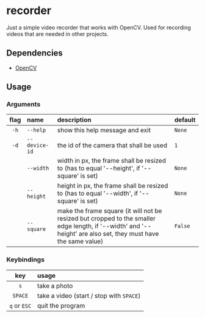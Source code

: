 # recorder
Just a simple video recorder that works with OpenCV. Used for recording videos that are needed in other projects.

## Dependencies

* [OpenCV](https://pypi.org/project/opencv-python/)

## Usage

### Arguments

| flag | name | description | default |
| :---: | :--- | :--- | :--- |
| `-h` | `--help` | show this help message and exit | `None` |
| `-d` | `--device-id` | the id of the camera that shall be used | `1` |
|  | `--width` | width in px, the frame shall be resized to (has to equal '--height', if '--square' is set) | `None` |
|  | `--height` | height in px, the frame shall be resized to (has to equal '--width', if '--square' is set) | `None` |
|  | `--square` | make the frame square (it will not be resized but cropped to the smaller edge length, if '--width' and '--height' are also set, they must have the same value) | `False` |

### Keybindings

| key | usage |
| :---: | :--- |
| `s` | take a photo |
| `SPACE` | take a video (start / stop with `SPACE`) |
| `q` or `ESC` | quit the program |
